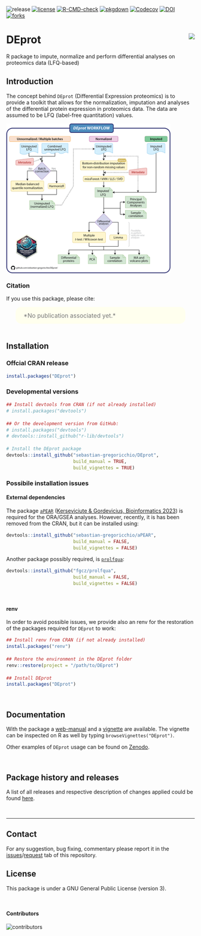 ![release](https://img.shields.io/github/v/release/sebastian-gregoricchio/DEprot/)
[![license](https://img.shields.io/badge/License-GPLv3-blue.svg)](https://sebastian-gregoricchio.github.io/DEprot/LICENSE.md/LICENSE)
[![R-CMD-check](https://github.com/sebastian-gregoricchio/DEprot/actions/workflows/R-CMD-check.yaml/badge.svg)](https://github.com/sebastian-gregoricchio/DEprot/actions/workflows/R-CMD-check.yaml)
[![pkgdown](https://github.com/sebastian-gregoricchio/DEprot/actions/workflows/pkgdown.yaml/badge.svg)](https://github.com/sebastian-gregoricchio/DEprot/actions/workflows/pkgdown.yaml)
[![Codecov](https://codecov.io/gh/sebastian-gregoricchio/DEprot/branch/main/graph/badge.svg)](https://app.codecov.io/gh/sebastian-gregoricchio/DEprot)
[![DOI](https://zenodo.org/badge/DOI/10.5281/zenodo.14823763.svg)](https://doi.org/10.5281/zenodo.14823763)
[![forks](https://img.shields.io/github/forks/sebastian-gregoricchio/DEprot?style=social)](https://github.com/sebastian-gregoricchio/DEprot/fork)
<!-- ![update](https://badges.pufler.dev/updated/sebastian-gregoricchio/DEprot)
![visits](https://badges.pufler.dev/visits/sebastian-gregoricchio/DEprot) -->
<!---![downloads](https://img.shields.io/github/downloads/sebastian-gregoricchio/DEprot/total.svg)--->

# DEprot [<img src="https://sebastian-gregoricchio.github.io/DEprot/DEprot_logo.png" align="right" height = 150/>](https://sebastian-gregoricchio.github.io/DEprot)

R package to impute, normalize and perform differential analyses on proteomics data (LFQ-based)


## Introduction
The concept behind `DEprot` (Differential Expression proteomics) is to provide a toolkit that allows for the normalization, imputation and analyses of the differential protein expression in proteomics data. The data are assumed to be LFQ (label-free quantitation) values.

[<img src="https://github.com/sebastian-gregoricchio/DEprot/blob/main/resources/DEprot_workflow.png" align="center" height=400 class="center"/>](https://sebastian-gregoricchio.github.io/DEprot)


### Citation
If you use this package, please cite:

<div class="warning" style='padding:2.5%; background-color:#ffffee; color:#787878; margin-left:5%; margin-right:5%; border-radius:15px;'>
<span>
<font size="-0.5">

<div style="margin-left:2%; margin-right:2%; text-align: justify">
*No publication associated yet.*
</div>
</font>

</span>
</div>

<br>


## Installation
### Offcial CRAN release
```r
install.packages("DEprot")
```


### Developmental versions
```r
## Install devtools from CRAN (if not already installed)
# install.packages("devtools")

## Or the development version from GitHub:
# install.packages("devtools")
# devtools::install_github("r-lib/devtools")

# Install the DEprot package
devtools::install_github("sebastian-gregoricchio/DEprot",
                         build_manual = TRUE,
                         build_vignettes = TRUE)
```

### Possibile installation issues
#### External dependencies
The package [`aPEAR`](https://github.com/kerseviciute/aPEAR) ([Kerseviciute & Gordevicius, Bioinformatics 2023](https://doi.org/10.1093/bioinformatics/btad672)) is required for the ORA/GSEA analyses. However, recently, it is has been removed from the CRAN, but it can be installed using:

```r
devtools::install_github("sebastian-gregoricchio/aPEAR",
                         build_manual = FALSE,
                         build_vignettes = FALSE)
```

Another package possibly required, is [`prolfqua`](https://github.com/fgcz/prolfqua):
```r
devtools::install_github("fgcz/prolfqua",
                         build_manual = FALSE,
                         build_vignettes = FALSE)
```

<br>

#### renv
In order to avoid possible issues, we provide also an renv for the restoration of the packages required for `DEprot` to work:
```r
## Install renv from CRAN (if not already installed)
install.packages("renv")

## Restore the environment in the DEprot folder
renv::restore(project = "/path/to/DEprot")

## Install DEprot
install.packages("DEprot")
```




<br />

## Documentation
With the package a [web-manual](https://sebastian-gregoricchio.github.io/DEprot/docs/reference/index.html) and a [vignette](https://sebastian-gregoricchio.github.io/DEprot/doc/DEprot.overview.vignette.html) are available.
The vignette can be inspected on R as well by typing `browseVignettes("DEprot")`.

Other examples of `DEprot` usage can be found on [Zenodo](https://doi.org/10.5281/zenodo.14823763).


<br />

## Package history and releases
A list of all releases and respective description of changes applied could be found [here](https://sebastian-gregoricchio.github.io/DEprot/NEWS).

<br />

-----------------
## Contact
For any suggestion, bug fixing, commentary please report it in the [issues](https://github.com/sebastian-gregoricchio/DEprot/issues)/[request](https://github.com/sebastian-gregoricchio/DEprot/pulls) tab of this repository.

## License
This package is under a GNU General Public License (version 3).

<br />

#### Contributors
![contributors](https://badges.pufler.dev/contributors/sebastian-gregoricchio/DEprot?size=50&padding=5&bots=true)
